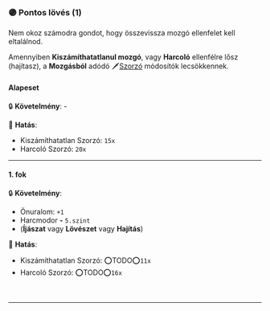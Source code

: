 ### 🟣 Pontos lövés (1)

Nem okoz számodra gondot, hogy összevissza mozgó ellenfelet kell eltalálnod.

Amennyiben **Kiszámíthatatlanul mozgó**, vagy **Harcoló** ellenfélre lősz (hajítasz), a **Mozgásból** adódó 🗡️[Szorzó](../072_tavharc_ve.md#szorz%C3%B3) módosítók lecsökkennek.
#### Alapeset

🔒 **Követelmény**: -

🌟 **Hatás**:
- Kiszámíthatatlan Szorzó: `15x`
- Harcoló Szorzó: `20x`

---
#### 1. fok

🔒 **Követelmény**:
- Önuralom: `+1`
- Harcmodor  **-** `5.szint`
- (**Íjászat** vagy **Lövészet** vagy **Hajítás**)

🌟 **Hatás**:
- Kiszámíthatatlan Szorzó: ⭕TODO⭕`11x`
- Harcoló Szorzó: ⭕TODO⭕`16x`

<br />

---
